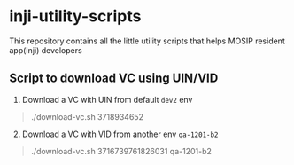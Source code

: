 # inji-utility-scripts
This repository contains all the little utility scripts that helps MOSIP resident app(Inji) developers

## Script to download VC using UIN/VID

1. Download a VC with UIN from default `dev2` env
> ./download-vc.sh 3718934652

2. Download a VC with VID from another env `qa-1201-b2`
> ./download-vc.sh 3716739761826031 qa-1201-b2